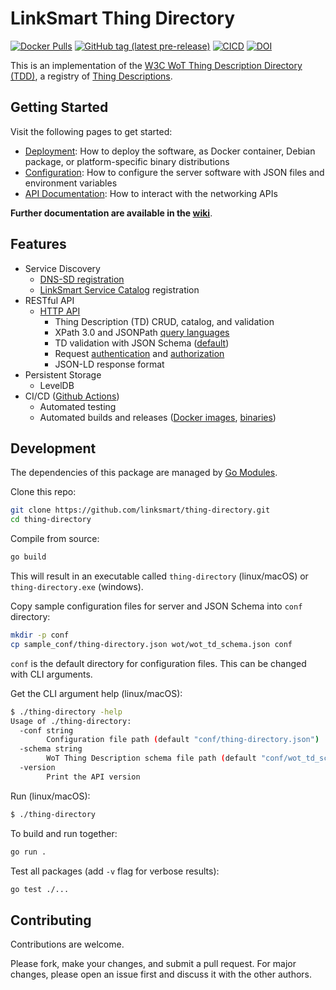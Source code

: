 # LinkSmart Thing Directory
[![Docker Pulls](https://img.shields.io/docker/pulls/linksmart/td.svg)](https://hub.docker.com/r/linksmart/td/tags)
[![GitHub tag (latest pre-release)](https://img.shields.io/github/tag-pre/linksmart/thing-directory.svg?label=pre-release)](https://github.com/linksmart/thing-directory/tags)
[![CICD](https://github.com/linksmart/thing-directory/workflows/CICD/badge.svg)](https://github.com/linksmart/thing-directory/actions?query=workflow:CICD)
[![DOI](https://joss.theoj.org/papers/10.21105/joss.03075/status.svg)](https://doi.org/10.21105/joss.03075)
  
This is an implementation of the [W3C WoT Thing Description Directory (TDD)](https://w3c.github.io/wot-discovery/), a registry of [Thing Descriptions](https://www.w3.org/TR/wot-thing-description/).

## Getting Started
Visit the following pages to get started:
* [Deployment](https://github.com/linksmart/thing-directory/wiki/Deployment): How to deploy the software, as Docker container, Debian package, or platform-specific binary distributions
* [Configuration](https://github.com/linksmart/thing-directory/wiki/Configuration): How to configure the server software with JSON files and environment variables
* [API Documentation](https://linksmart.github.io/swagger-ui/dist/?url=https://raw.githubusercontent.com/linksmart/thing-directory/master/apidoc/openapi-spec.yml): How to interact with the networking APIs

**Further documentation are available in the [wiki](https://github.com/linksmart/thing-directory/wiki)**.

## Features
* Service Discovery
  * [DNS-SD registration](https://github.com/linksmart/thing-directory/wiki/Discovery-with-DNS-SD)
  * [LinkSmart Service Catalog](https://github.com/linksmart/service-catalog) registration
* RESTful API
  * [HTTP API](https://linksmart.github.io/swagger-ui/dist/?url=https://raw.githubusercontent.com/linksmart/thing-directory/master/apidoc/openapi-spec.yml)
    * Thing Description (TD) CRUD, catalog, and validation
    * XPath 3.0 and JSONPath [query languages](https://github.com/linksmart/thing-directory/wiki/Query-Language)
    * TD validation with JSON Schema ([default](https://github.com/linksmart/thing-directory/blob/master/wot/wot_td_schema.json))
    * Request [authentication](https://github.com/linksmart/go-sec/wiki/Authentication) and [authorization](https://github.com/linksmart/go-sec/wiki/Authorization)
    * JSON-LD response format
* Persistent Storage
  * LevelDB
* CI/CD ([Github Actions](https://github.com/linksmart/thing-directory/actions?query=workflow:CICD))
  * Automated testing
  * Automated builds and releases ([Docker images](https://hub.docker.com/r/linksmart/td/tags?page=1&ordering=last_updated), [binaries](https://github.com/linksmart/thing-directory/releases))

## Development
The dependencies of this package are managed by [Go Modules](https://github.com/golang/go/wiki/Modules).

Clone this repo:
```bash
git clone https://github.com/linksmart/thing-directory.git
cd thing-directory
```

Compile from source:
```bash
go build
```
This will result in an executable called `thing-directory` (linux/macOS) or `thing-directory.exe` (windows).

Copy sample configuration files for server and JSON Schema into `conf` directory:
```bash
mkdir -p conf
cp sample_conf/thing-directory.json wot/wot_td_schema.json conf
```
`conf` is the default directory for configuration files. This can be changed with CLI arguments.

Get the CLI argument help (linux/macOS):
```bash
$ ./thing-directory -help
Usage of ./thing-directory:
  -conf string
        Configuration file path (default "conf/thing-directory.json")
  -schema string
        WoT Thing Description schema file path (default "conf/wot_td_schema.json")
  -version
        Print the API version
```

Run (linux/macOS):
```bash
$ ./thing-directory
```

To build and run together:
```bash
go run .
```

Test all packages (add `-v` flag for verbose results):
```bash
go test ./...
```


## Contributing
Contributions are welcome. 

Please fork, make your changes, and submit a pull request. For major changes, please open an issue first and discuss it with the other authors.
